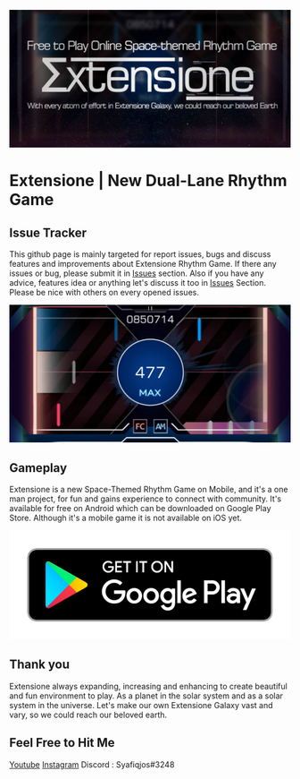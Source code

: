 ![Extensione - Header](Images/Header.jpg)
# Extensione | New Dual-Lane Rhythm Game

## Issue Tracker
This github page is mainly targeted for report issues, bugs and discuss features and improvements about Extensione Rhythm Game. If there any issues or bug, please submit it in [Issues](https://github.com/Syafiqjos/Extensione-Issues-Tracker/issues/new) section. Also if you have any advice, features idea or anything let's discuss it too in [Issues](https://github.com/Syafiqjos/Extensione-Issues-Tracker/issues/new) Section.
Please be nice with others on every opened issues.

![Extensione - Header](Images/Gameplay.jpg)

## Gameplay
Extensione is a new Space-Themed Rhythm Game on Mobile, and it's a one man project, for fun and gains experience to connect with community.
It's available for free on Android which can be downloaded on Google Play Store. Although it's a mobile game it is not available on iOS yet.

[![Extensione - Google Play](Images/google-play-badge.png)](https://play.google.com/store/apps/details?id=com.syqscode.extensione)

## Thank you
Extensione always expanding, increasing and enhancing to create beautiful and fun environment to play. As a planet in the solar system and as a solar system in the universe. Let's make our own Extensione Galaxy vast and vary, so we could reach our beloved earth.

## Feel Free to Hit Me
[Youtube](https://www.youtube.com/channel/UCZUqG2Bx8mFDL4JqxcN66WA)
[Instagram](http://instagram.com/syqscode)
Discord : Syafiqjos#3248